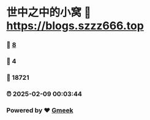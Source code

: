 # 世中之中的小窝 :link: https://blogs.szzz666.top 
### :page_facing_up: [8](https://blogs.szzz666.top/tag.html) 
### :speech_balloon: 4 
### :hibiscus: 18721 
### :alarm_clock: 2025-02-09 00:03:44 
### Powered by :heart: [Gmeek](https://github.com/Meekdai/Gmeek)
